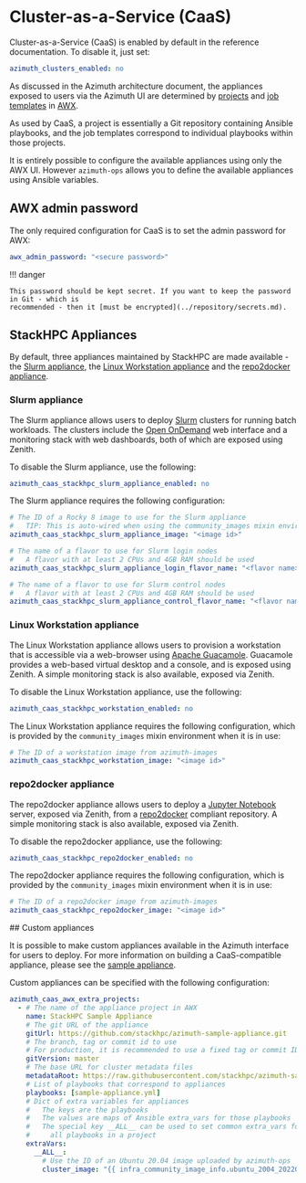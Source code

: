 # Cluster-as-a-Service (CaaS)

Cluster-as-a-Service (CaaS) is enabled by default in the reference documentation. To disable it,
just set:

```yaml
azimuth_clusters_enabled: no
```

As discussed in the Azimuth architecture document, the appliances exposed to users via the
Azimuth UI are determined by
[projects](https://docs.ansible.com/ansible-tower/latest/html/userguide/projects.html) and
[job templates](https://docs.ansible.com/ansible-tower/latest/html/userguide/job_templates.html)
in [AWX](https://github.com/ansible/awx).

As used by CaaS, a project is essentially a Git repository containing Ansible playbooks, and
the job templates correspond to individual playbooks within those projects.

It is entirely possible to configure the available appliances using only the AWX UI. However
`azimuth-ops` allows you to define the available appliances using Ansible variables.

## AWX admin password

The only required configuration for CaaS is to set the admin password for AWX:

```yaml
awx_admin_password: "<secure password>"
```

!!! danger

    This password should be kept secret. If you want to keep the password in Git - which is
    recommended - then it [must be encrypted](../repository/secrets.md).

## StackHPC Appliances

By default, three appliances maintained by StackHPC are made available - the
[Slurm appliance](https://github.com/stackhpc/caas-slurm-appliance), the
[Linux Workstation appliance](https://github.com/stackhpc/caas-workstation) and the
[repo2docker appliance](https://github.com/stackhpc/caas-repo2docker).

### Slurm appliance

The Slurm appliance allows users to deploy [Slurm](https://slurm.schedmd.com/documentation.html)
clusters for running batch workloads. The clusters include the [Open OnDemand](https://openondemand.org/)
web interface and a monitoring stack with web dashboards, both of which are exposed using
Zenith.

To disable the Slurm appliance, use the following:

```yaml
azimuth_caas_stackhpc_slurm_appliance_enabled: no
```

The Slurm appliance requires the following configuration:

```yaml
# The ID of a Rocky 8 image to use for the Slurm appliance
#   TIP: This is auto-wired when using the community_images mixin environment
azimuth_caas_stackhpc_slurm_appliance_image: "<image id>"

# The name of a flavor to use for Slurm login nodes
#   A flavor with at least 2 CPUs and 4GB RAM should be used
azimuth_caas_stackhpc_slurm_appliance_login_flavor_name: "<flavor name>"

# The name of a flavor to use for Slurm control nodes
#   A flavor with at least 2 CPUs and 4GB RAM should be used
azimuth_caas_stackhpc_slurm_appliance_control_flavor_name: "<flavor name>"
```

### Linux Workstation appliance

The Linux Workstation appliance allows users to provision a workstation that is accessible
via a web-browser using [Apache Guacamole](https://guacamole.apache.org/). Guacamole provides
a web-based virtual desktop and a console, and is exposed using Zenith. A simple monitoring
stack is also available, exposed via Zenith.

To disable the Linux Workstation appliance, use the following:

```yaml
azimuth_caas_stackhpc_workstation_enabled: no
```

The Linux Workstation appliance requires the following configuration, which is provided
by the `community_images` mixin environment when it is in use:

```yaml
# The ID of a workstation image from azimuth-images
azimuth_caas_stackhpc_workstation_image: "<image id>"
```

### repo2docker appliance

The repo2docker appliance allows users to deploy a [Jupyter Notebook](https://jupyter.org/)
server, exposed via Zenith, from a [repo2docker](https://repo2docker.readthedocs.io/en/latest/)
compliant repository. A simple monitoring stack is also available, exposed via Zenith.

To disable the repo2docker appliance, use the following:

```yaml
azimuth_caas_stackhpc_repo2docker_enabled: no
```

The repo2docker appliance requires the following configuration, which is provided by the
`community_images` mixin environment when it is in use:

```yaml
# The ID of a repo2docker image from azimuth-images
azimuth_caas_stackhpc_repo2docker_image: "<image id>"
```

## Custom appliances

It is possible to make custom appliances available in the Azimuth interface for users to deploy.
For more information on building a CaaS-compatible appliance, please see the
[sample appliance](https://github.com/stackhpc/azimuth-sample-appliance).

Custom appliances can be specified with the following configuration:

```yaml
azimuth_caas_awx_extra_projects:
  - # The name of the appliance project in AWX
    name: StackHPC Sample Appliance
    # The git URL of the appliance
    gitUrl: https://github.com/stackhpc/azimuth-sample-appliance.git
    # The branch, tag or commit id to use
    # For production, it is recommended to use a fixed tag or commit ID
    gitVersion: master
    # The base URL for cluster metadata files
    metadataRoot: https://raw.githubusercontent.com/stackhpc/azimuth-sample-appliance/{gitVersion}/ui-meta
    # List of playbooks that correspond to appliances
    playbooks: [sample-appliance.yml]
    # Dict of extra variables for appliances
    #   The keys are the playbooks
    #   The values are maps of Ansible extra_vars for those playbooks
    #   The special key __ALL__ can be used to set common extra_vars for
    #     all playbooks in a project
    extraVars:
      __ALL__:
        # Use the ID of an Ubuntu 20.04 image uploaded by azimuth-ops
        cluster_image: "{{ infra_community_image_info.ubuntu_2004_20220712 }}"
```

